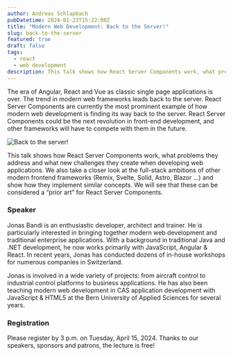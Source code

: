 ```yaml
---
author: Andreas Schlapbach
pubDatetime: 2024-01-23T15:22:00Z
title: "Modern Web Development: Back to the Server!"
slug: back-to-the-server
featured: true
draft: false
tags:
  - react
  - web development
description: This talk shows how React Server Components work, what problems they address and what new challenges they create when developing web applications. We also take a closer look at the full-stack ambitions of other modern frontend frameworks.
---
```


The era of Angular, React and Vue as classic single page applications is over. The trend in modern web frameworks leads back to the server. React Server Components are currently the most prominent example of how modern web development is finding its way back to the server. React Server Components could be the next revolution in front-end development, and other frameworks will have to compete with them in the future.

![Back to the server!](@assets/images/back-to-the-server.webp)

This talk shows how React Server Components work, what problems they address and what new challenges they create when developing web applications. We also take a closer look at the full-stack ambitions of other modern frontend frameworks (Remix, Svelte, Solid, Astro, Blazor ...) and show how they implement similar concepts. We will see that these can be considered a “prior art” for React Server Components.

### Speaker

Jonas Bandi is an enthusiastic developer, architect and trainer. He is particularly interested in bringing together modern web development and traditional enterprise applications. With a background in traditional Java and .NET development, he now works primarily with JavaScript, Angular & React. In recent years, Jonas has conducted dozens of in-house workshops for numerous companies in Switzerland.

Jonas is involved in a wide variety of projects: from aircraft control to industrial control platforms to business applications. He has also been teaching modern web development in CAS application development with JavaScript & HTML5 at the Bern University of Applied Sciences for several years.

### Registration

Please register by 3 p.m. on Tuesday, April 15, 2024.
Thanks to our speakers, sponsors and patrons, the lecture is free!
